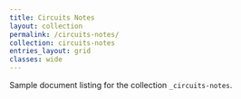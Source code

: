 ```yaml
---
title: Circuits Notes
layout: collection
permalink: /circuits-notes/
collection: circuits-notes
entries_layout: grid
classes: wide
---
```


Sample document listing for the collection `_circuits-notes`.
